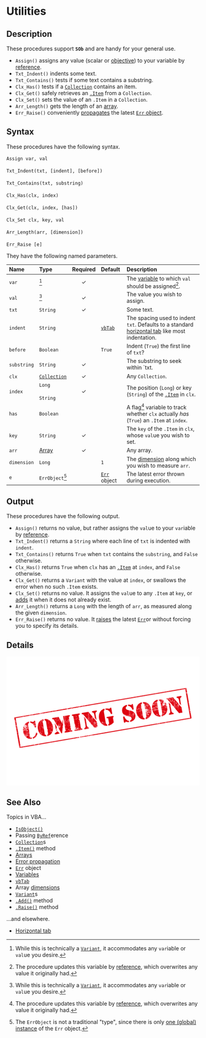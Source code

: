 # Utilities #

## Description ##

These procedures support **`SOb`** and are handy for your general use.

  - `Assign()` assigns any value (scalar or [objective][vba_isobj]) to your variable by [reference][vba_byref].
  - `Txt_Indent()` indents some text.
  - `Txt_Contains()` tests if some text contains a substring.
  - `Clx_Has()` tests if a [`Collection`][vba_clx] contains an item.
  - `Clx_Get()` safely retrieves an [`.Item`][vba_clx_itm] from a `Collection`.
  - `Clx_Set()` sets the value of an `.Item` in a `Collection`.
  - `Arr_Length()` gets the length of an [array][vba_arr].
  - `Err_Raise()` conveniently [propagates][vba_ppg_err] the latest [`Err` object][vba_err_obj].


## Syntax ##

These procedures have the following syntax.

```vba
Assign var, val

Txt_Indent(txt, [indent], [before])

Txt_Contains(txt, substring)

Clx_Has(clx, index)

Clx_Get(clx, index, [has])

Clx_Set clx, key, val

Arr_Length(arr, [dimension])

Err_Raise [e]
```

They have the following named parameters.

| Name        | Type                      | Required | Default                     | Description                                                                                                |
| :---------- | :------------------------ | :------: | :-------------------------- | :--------------------------------------------------------------------------------------------------------- |
| `var`       | [^1]                      | ✓        |                             | The [variable][vba_vrb] to which `val` should be assigned[^2].                                             |
| `val`       | [^1]                      | ✓        |                             | The value you wish to assign.                                                                              |
| `txt`       | `String`                  | ✓        |                             | Some text.                                                                                                 |
| `indent`    | `String`                  |          | [`vbTab`][vba_tab]          | The spacing used to indent `txt`.  Defaults to a standard [horizontal tab][hrz_tab] like most indentation. |
| `before`    | `Boolean`                 |          | `True`                      | Indent (`True`) the first line of `txt`?                                                                   |
| `substring` | `String`                  | ✓        |                             | The substring to seek within `txt.                                                                         |
| `clx`       | [`Collection`][vba_clx]   | ✓        |                             | Any `Collection`.                                                                                          |
| `index`     | `Long`<br><br>`String`    | ✓        |                             | The position (`Long`) or key (`String`) of the [`.Item`][vba_clx_itm] in `clx`.                            |
| `has`       | `Boolean`                 |          |                             | A flag[^2] variable to track whether `clx` actually _has_ (`True`) an `.Item` at `index`.                  |
| `key`       | `String`                  | ✓        |                             | The `key` of the `.Item` in `clx`, whose `val`ue you wish to set.                                          |
| `arr`       | [Array][vba_arr]          | ✓        |                             | Any array.                                                                                                 |
| `dimension` | `Long`                    |          | `1`                         | The [dimension][vba_arr_dmn] along which you wish to measure `arr`.                                        |
| `e`         | `ErrObject`[^3]           |          | [`Err`][vba_err_obj] object | The latest error thrown during execution.                                                                  |


  [^1]: While this is technically a [`Variant`][vba_var], it accommodates any `var`iable or `val`ue you desire.
  [^2]: The procedure updates this variable by [reference][vba_byref], which overwrites any value it originally had.
  [^3]: The `ErrObject` is not a traditional "type", since there is only [one (global) instance][vba_err_typ] of the `Err` object.


## Output ##

These procedures have the following output.

  - `Assign()` returns no value, but rather assigns the `val`ue to your `var`iable by [reference][vba_byref].
  - `Txt_Indent()` returns a `String` where each line of `txt` is indented with `indent`.
  - `Txt_Contains()` returns `True` when `txt` contains the `substring`, and `False` otherwise.
  - `Clx_Has()` returns `True` when `clx` has an [`.Item`][vba_clx_itm] at `index`, and `False` otherwise.
  - `Clx_Get()` returns a `Variant` with the value at `index`, or swallows the error when no such `.Item` exists.
  - `Clx_Set()` returns no value.  It assigns the `val`ue to any `.Item` at `key`, or [adds][vba_clx_add] it when it does not already exist.
  - `Arr_Length()` returns a `Long` with the length of `arr`, as measured along the given `dimension`.
  - `Err_Raise()` returns no value.  It [raises][vba_err_rse] the latest [`Err`][vba_err_obj]or without forcing you to specify its details.


## Details ##

![](../med/banner_unfinished.png)


## See Also ##

Topics in VBA…

  - [`IsObject()`][vba_isobj]
  - Passing [`ByRef`][vba_byref]erence
  - [`Collection`][vba_clx]s
  - [`.Item()`][vba_clx_itm] method
  - [Arrays][vba_arr]
  - [Error propagation][vba_ppg_err]
  - [`Err`][vba_err_obj] object
  - [Variables][vba_vrb]
  - [`vbTab`][vba_tab]
  - Array [dimensions][vba_arr_dmn]
  - [`Variant`][vba_var]s
  - [`.Add()`][vba_clx_add] method
  - [`.Raise()`][vba_err_rse] method

…and elsewhere.

  - [Horizontal tab][hrz_tab]



  [vba_isobj]:   https://learn.microsoft.com/office/vba/language/reference/user-interface-help/isobject-function
  [vba_byref]:   https://learn.microsoft.com/dotnet/visual-basic/programming-guide/language-features/procedures/passing-arguments-by-value-and-by-reference
  [vba_clx]:     https://learn.microsoft.com/office/vba/language/reference/user-interface-help/collection-object
  [vba_clx_itm]: https://learn.microsoft.com/office/vba/language/reference/user-interface-help/item-method-visual-basic-for-applications
  [vba_arr]:     https://learn.microsoft.com/office/vba/language/concepts/getting-started/using-arrays
  [vba_ppg_err]: https://www.fastercapital.com/content/Error-Handling--Error-Handling-Excellence--Bulletproofing-Your-VBA-Code.html#Error-Bubbling-and-Propagation
  [vba_err_obj]: https://learn.microsoft.com/office/vba/language/reference/user-interface-help/err-object
  [vba_vrb]:     https://learn.microsoft.com/office/vba/language/concepts/getting-started/declaring-variables
  [vba_tab]:     https://learn.microsoft.com/office/vba/language/reference/user-interface-help/miscellaneous-constants
  [hrz_tab]:     https://www.ascii-code.com/9
  [vba_arr_dmn]: https://learn.microsoft.com/dotnet/visual-basic/programming-guide/language-features/arrays/array-dimensions
  [vba_var]:     https://learn.microsoft.com/office/vba/language/reference/user-interface-help/variant-data-type
  [vba_err_typ]: https://stackoverflow.com/a/55067026
  [vba_clx_add]: https://learn.microsoft.com/office/vba/language/reference/user-interface-help/add-method-visual-basic-for-applications
  [vba_err_rse]: https://learn.microsoft.com/office/vba/language/reference/user-interface-help/raise-method
